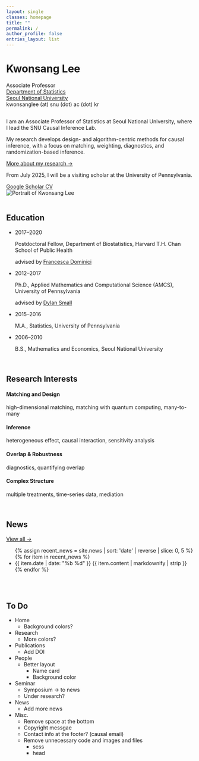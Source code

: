 ```yaml
---
layout: single
classes: homepage
title: ""
permalink: /
author_profile: false
entries_layout: list
---
```


<div class="profile-hero">
  <div class="profile-wrap">
    <div class="profile-left">
      <h1>Kwonsang Lee</h1>
      <div class="profile-title">Associate Professor</div>
      <div class="profile-links">
        <a href="https://stat.snu.ac.kr">Department of Statistics</a><br>
        <a href="https://en.snu.ac.kr">Seoul National University</a>
      </div>
      <div class="profile-email">kwonsanglee (at) snu (dot) ac (dot) kr</div>
      <p class="profile-p" style="margin-top: 1.8rem;">
        I am an Associate Professor of Statistics at Seoul National University, where I lead the SNU Causal Inference Lab.
      </p>
      <p class="profile-p">
        My research develops design- and algorithm-centric methods for causal inference, with a focus on matching, weighting, diagnostics, and randomization-based inference.
      </p>
      <p class="profile-more">
        <a href="{{ '/research/' | relative_url }}">More about my research →</a>
      </p>
      <p class="profile-p">
        From July 2025, I will be a visiting scholar at the University of Pennsylvania.
      </p>
      <div class="profile-cta">
        <!-- Google Scholar -->
        <a class="icon-link" href="https://scholar.google.com/citations?user=125S2iYAAAAJ&hl=en" target="_blank" aria-label="Google Scholar">
          <i class="fa-brands fa-google"></i>
          <span class="tooltip">Google Scholar</span>
        </a>
        <!-- CV -->
        <a class="icon-link" href="{{ '/assets/cv/kwonsang-lee-cv.pdf' | relative_url}}" target="_blank" aria-label="CV">
          <i class="fa-solid fa-file-lines"></i>
          <span class="tooltip">CV</span>
        </a>
      </div>
    </div>
    <div class="profile-right">
      <img src="{{ '/assets/images/kwonsang-lee.png' | relative_url }}" alt="Portrait of Kwonsang Lee">
    </div>
  </div>
</div>

<br>

<div class="prof-educ">
  <h2>Education</h2>
  <ul class="edu-list">
    <li class="edu-item">
      <div class="edu-dates">2017–2020</div>
      <div class="edu-body">
        <p class="edu-degree">
          Postdoctoral Fellow, Department of Biostatistics, Harvard T.H. Chan School of Public Health
        </p>
        <p class="edu-advisor">
          advised by <a href="https://hsph.harvard.edu/profile/francesca-dominici/" target="_blank" rel="noopener">Francesca Dominici</a>
        </p>
      </div>
    </li>
    <li class="edu-item">
      <div class="edu-dates">2012–2017</div>
      <div class="edu-body">
        <p class="edu-degree">
          Ph.D., Applied Mathematics and Computational Science (AMCS), University of Pennsylvania
        </p>
        <p class="edu-advisor">
          advised by <a href="https://statistics.wharton.upenn.edu/profile/dsmall/" target="_blank" rel="noopener">Dylan Small</a>
        </p>
      </div>
    </li>
    <li class="edu-item">
      <div class="edu-dates">2015–2016</div>
      <div class="edu-body">
        <p class="edu-degree">M.A., Statistics, University of Pennsylvania</p>
      </div>
    </li>
    <li class="edu-item">
      <div class="edu-dates">2006–2010</div>
      <div class="edu-body">
        <p class="edu-degree">B.S., Mathematics and Economics, Seoul National University</p>
      </div>
    </li>
  </ul>
</div>


<br>


<div class="prof-research">
  <h2>Research Interests</h2>
  <div class="topics-grid">
    <div class="topic-card">
      <div class="icon"><i class="fas fa-link"></i></div>
      <h4>Matching and Design</h4>
      <p>high-dimensional matching, matching with quantum computing, many-to-many</p>
    </div>
    <div class="topic-card">
      <div class="icon"><i class="fas fa-chart-line"></i></div>
      <h4>Inference</h4>
      <p>heterogeneous effect, causal interaction, sensitivity analysis</p>
    </div>
    <div class="topic-card">
      <div class="icon"><i class="fas fa-shield-alt"></i></div>
      <h4>Overlap &amp; Robustness</h4>
      <p>diagnostics, quantifying overlap</p>
    </div>
    <div class="topic-card">
      <div class="icon"><i class="fas fa-network-wired"></i></div>
      <h4>Complex Structure</h4>
      <p>multiple treatments, time-series data, mediation</p>
    </div>
  </div>
</div>


<br>


<div class="home-news">
  <div class="home-news-left">
    <h2>News</h2>
    <a class="home-news-more" href="{{ '/news/' | relative_url }}">View all →</a>
  </div>

  <div class="home-news-right">
    <ul class="news-list">
      {% assign recent_news = site.news | sort: 'date' | reverse | slice: 0, 5 %}
      {% for item in recent_news %}
        <li class="news-row">
          <span class="news-date">{{ item.date | date: "%b %d" }}</span>
          <span class="news-entry">{{ item.content | markdownify | strip }}</span>
        </li>
      {% endfor %}
    </ul>
  </div>
</div>



<br>

<br>



## To Do

* Home
  * Background colors?
* Research
  * More colors?
* Publications
  * Add DOI
* People
  * Better layout
    * Name card
    * Background color
* Seminar
  * Symposium -> to news
  * Under research?
* News
  * Add more news
* Misc.
  * Remove space at the bottom
  * Copyright messgae
  * Contact info at the footer? (causal email)
  * Remove unnecessary code and images and files
    * scss
    * head

